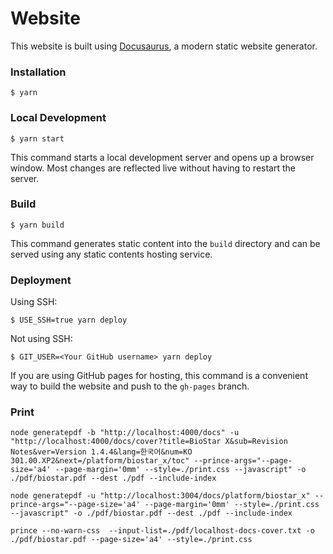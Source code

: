 # Website

This website is built using [Docusaurus](https://docusaurus.io/), a modern static website generator.

### Installation

```
$ yarn
```

### Local Development

```
$ yarn start
```

This command starts a local development server and opens up a browser window. Most changes are reflected live without having to restart the server.

### Build

```
$ yarn build
```

This command generates static content into the `build` directory and can be served using any static contents hosting service.

### Deployment

Using SSH:

```
$ USE_SSH=true yarn deploy
```

Not using SSH:

```
$ GIT_USER=<Your GitHub username> yarn deploy
```

If you are using GitHub pages for hosting, this command is a convenient way to build the website and push to the `gh-pages` branch.


### Print

```
node generatepdf -b "http://localhost:4000/docs" -u "http://localhost:4000/docs/cover?title=BioStar X&sub=Revision Notes&ver=Version 1.4.4&lang=한국어&num=KO 301.00.XP2&next=/platform/biostar_x/toc" --prince-args="--page-size='a4' --page-margin='0mm' --style=./print.css --javascript" -o ./pdf/biostar.pdf --dest ./pdf --include-index

node generatepdf -u "http://localhost:3004/docs/platform/biostar_x" --prince-args="--page-size='a4' --page-margin='0mm' --style=./print.css --javascript" -o ./pdf/biostar.pdf --dest ./pdf --include-index

prince --no-warn-css  --input-list=./pdf/localhost-docs-cover.txt -o ./pdf/biostar.pdf --page-size='a4' --style=./print.css
```